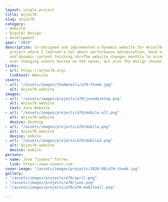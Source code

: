 ```yaml
---
layout: single-project
title: Anjos70
slug: anjos70
category:
- Website
- Digital Design
- Development
year: "2019"
description: Co-designed and implemented a dynamic website for Anjos70. A challenging
  project where I learned a lot about performance optimisation, back-office integration
  and dynamic content fetching.<br>The website changes monthly to accommodate the
  ever changing events hosted on the venue, but also the design chosen for each month.
links:
- url: https://anjos70.org/
  linktext: Website
covers:
- url: "/assets/images/thumbnails/a70-thumb.jpg"
  alt: Anjos70 website
images:
- url: "/assets/images/projects/a70/junedesktop.png"
  alt: Anjos70 website
  text: June Website
- url: "/assets/images/projects/a70/mobile-all.png"
  alt: Anjos70 website
  device: desktop
- url: "/assets/images/projects/a70/mobile.png"
  alt: Anjos70 website
  device: mobile
- url: "/assets/images/projects/a70/mobile3.png"
  alt: Anjos70 website
  device: mobile
persons:
- name: José "Cosmvs" Torres
  link: https://www.cosmvs.com
cover-image: "/assets/images/projects/2020-08/a70-thumb.jpg"
gallery:
- "/assets/images/projects/a70/april.png"
- "/assets/images/projects/a70/june.png"
- "/assets/images/projects/a70/a70-mobileall.png"

---
```


